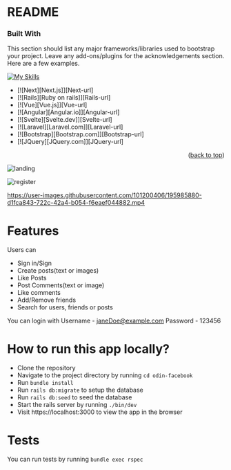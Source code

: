 # README


### Built With

This section should list any major frameworks/libraries used to bootstrap your project. Leave any add-ons/plugins for the acknowledgements section. Here are a few examples.

[![My Skills](https://skillicons.dev/icons?i=ruby,rails,postgres,tailwind)](https://skillicons.dev)

* [![Next][Next.js]][Next-url]
* [![Rails][Ruby on rails]][Rails-url]
* [![Vue][Vue.js]][Vue-url]
* [![Angular][Angular.io]][Angular-url]
* [![Svelte][Svelte.dev]][Svelte-url]
* [![Laravel][Laravel.com]][Laravel-url]
* [![Bootstrap][Bootstrap.com]][Bootstrap-url]
* [![JQuery][JQuery.com]][JQuery-url]

<p align="right">(<a href="#readme-top">back to top</a>)</p>

![landing](https://user-images.githubusercontent.com/101200406/195984221-fa8656cd-432b-468a-9288-cebb1e728b7a.png)

![register](https://user-images.githubusercontent.com/101200406/195984216-8d0ba5c0-01b8-409e-820e-267d69e48272.png)




https://user-images.githubusercontent.com/101200406/195985880-d1fca843-722c-42a4-b054-f6eaef044882.mp4




# Features

Users can

- Sign in/Sign
- Create posts(text or images)
- Like Posts
- Post Comments(text or image)
- Like comments
- Add/Remove friends
- Search for users, friends or posts

You can login with
Username - janeDoe@example.com
Password - 123456

# How to run this app locally?

- Clone the repository
- Navigate to the project directory by running `cd odin-facebook`
- Run `bundle install`
- Run `rails db:migrate` to setup the database
- Run `rails db:seed` to seed the database
- Start the rails server by running `./bin/dev`
- Visit https://localhost:3000 to view the app in the browser

# Tests

You can run tests by running `bundle exec rspec`
